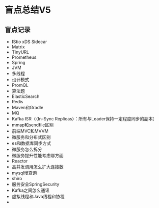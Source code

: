 # 盲点总结V5

## 盲点记录

* IStio xDS Sidecar
* Matrix
* TinyURL
* Prometheus
* Spring
* JVM
* 多线程
* 设计模式
* PromQL
* 算法题
* ElasticSearch
* Redis
* Maven和Gradle
* MQ
* Kafka ISR（（In-Sync Replicas）：所有与Leader保持一定程度同步的副本）
* mmap和sendfile区别
* 前端MVC和MVVM
* 微服务和分布式区别
* es和数据库同步方式
* 微服务怎么拆分
* 微服务提升性能考虑哪方面
* Reactor
* 高并发调用怎么扩大连接数
* mysql慢查询
* shiro
* 服务安全SpringSecurity
* Kafka之间怎么通讯
* 虚拟线程和Java线程和协程
* 

